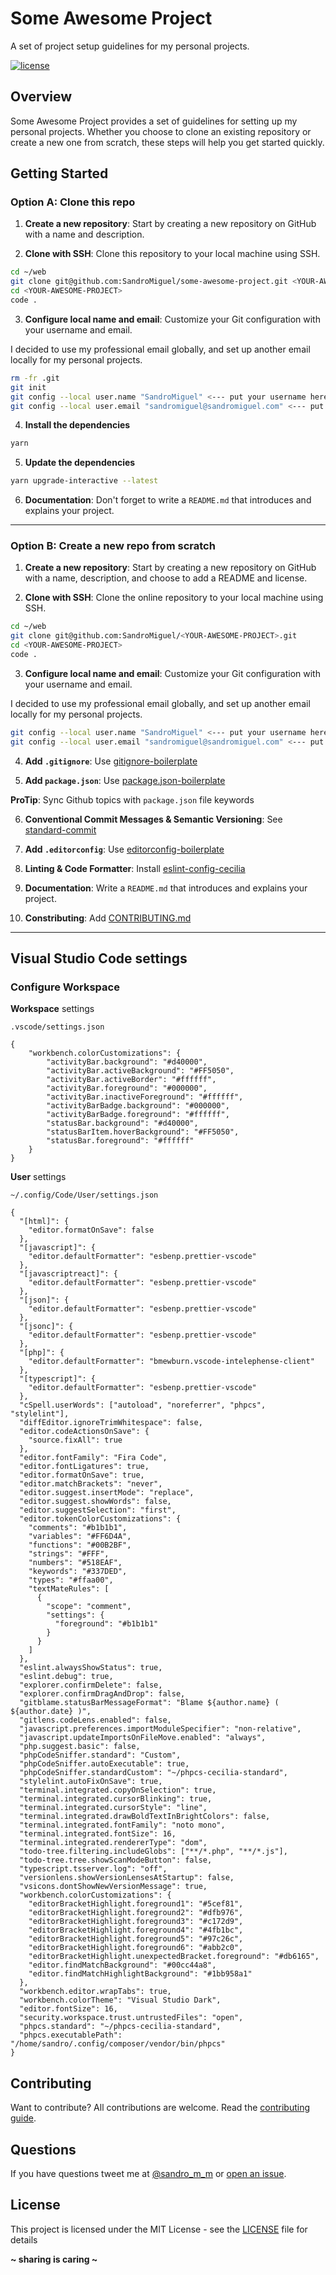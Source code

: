 # Some Awesome Project

A set of project setup guidelines for my personal projects.

[![license](https://img.shields.io/badge/License-MIT-blue.svg?style=flat)](LICENSE)

## Overview

Some Awesome Project provides a set of guidelines for setting up my personal projects. Whether you choose to clone an existing repository or create a new one from scratch, these steps will help you get started quickly.

## Getting Started

### Option A: Clone this repo

1. **Create a new repository**: Start by creating a new repository on GitHub with a name and description.

2. **Clone with SSH**: Clone this repository to your local machine using SSH.

```sh
cd ~/web
git clone git@github.com:SandroMiguel/some-awesome-project.git <YOUR-AWESOME-PROJECT>
cd <YOUR-AWESOME-PROJECT>
code .
```

3. **Configure local name and email**: Customize your Git configuration with your username and email.

I decided to use my professional email globally, and set up another email locally for my personal projects.

```sh
rm -fr .git
git init
git config --local user.name "SandroMiguel" <--- put your username here
git config --local user.email "sandromiguel@sandromiguel.com" <--- put your email here
```

4. **Install the dependencies**

```sh
yarn
```

5. **Update the dependencies**

```sh
yarn upgrade-interactive --latest
```

6. **Documentation**: Don't forget to write a `README.md` that introduces and explains your project.

---

### Option B: Create a new repo from scratch

1. **Create a new repository**: Start by creating a new repository on GitHub with a name, description, and choose to add a README and license.

2. **Clone with SSH**: Clone the online repository to your local machine using SSH.

```sh
cd ~/web
git clone git@github.com:SandroMiguel/<YOUR-AWESOME-PROJECT>.git
cd <YOUR-AWESOME-PROJECT>
code .
```

3. **Configure local name and email**: Customize your Git configuration with your username and email.

I decided to use my professional email globally, and set up another email locally for my personal projects.

```sh
git config --local user.name "SandroMiguel" <--- put your username here
git config --local user.email "sandromiguel@sandromiguel.com" <--- put your email here
```

4. **Add `.gitignore`**: Use [gitignore-boilerplate](https://github.com/SandroMiguel/gitignore-boilerplate)

5. **Add `package.json`**: Use [package.json-boilerplate](https://github.com/SandroMiguel/package.json-boilerplate)

**ProTip**: Sync Github topics with `package.json` file keywords

6. **Conventional Commit Messages & Semantic Versioning**: See [standard-commit](https://github.com/SandroMiguel/standard-commit)

7. **Add `.editorconfig`**: Use [editorconfig-boilerplate](https://github.com/SandroMiguel/editorconfig-boilerplate)

8. **Linting & Code Formatter**: Install [eslint-config-cecilia](https://github.com/SandroMiguel/eslint-config-cecilia)

9. **Documentation**: Write a `README.md` that introduces and explains your project.

10. **Constributing**: Add [CONTRIBUTING.md](CONTRIBUTING.md)

---

## Visual Studio Code settings

### Configure Workspace

**Workspace** settings

`.vscode/settings.json`

```
{
    "workbench.colorCustomizations": {
        "activityBar.background": "#d40000",
        "activityBar.activeBackground": "#FF5050",
        "activityBar.activeBorder": "#ffffff",
        "activityBar.foreground": "#000000",
        "activityBar.inactiveForeground": "#ffffff",
        "activityBarBadge.background": "#000000",
        "activityBarBadge.foreground": "#ffffff",
        "statusBar.background": "#d40000",
        "statusBarItem.hoverBackground": "#FF5050",
        "statusBar.foreground": "#ffffff"
    }
}
```

**User** settings

`~/.config/Code/User/settings.json`

```
{
  "[html]": {
    "editor.formatOnSave": false
  },
  "[javascript]": {
    "editor.defaultFormatter": "esbenp.prettier-vscode"
  },
  "[javascriptreact]": {
    "editor.defaultFormatter": "esbenp.prettier-vscode"
  },
  "[json]": {
    "editor.defaultFormatter": "esbenp.prettier-vscode"
  },
  "[jsonc]": {
    "editor.defaultFormatter": "esbenp.prettier-vscode"
  },
  "[php]": {
    "editor.defaultFormatter": "bmewburn.vscode-intelephense-client"
  },
  "[typescript]": {
    "editor.defaultFormatter": "esbenp.prettier-vscode"
  },
  "cSpell.userWords": ["autoload", "noreferrer", "phpcs", "stylelint"],
  "diffEditor.ignoreTrimWhitespace": false,
  "editor.codeActionsOnSave": {
    "source.fixAll": true
  },
  "editor.fontFamily": "Fira Code",
  "editor.fontLigatures": true,
  "editor.formatOnSave": true,
  "editor.matchBrackets": "never",
  "editor.suggest.insertMode": "replace",
  "editor.suggest.showWords": false,
  "editor.suggestSelection": "first",
  "editor.tokenColorCustomizations": {
    "comments": "#b1b1b1",
    "variables": "#FF6D4A",
    "functions": "#00B2BF",
    "strings": "#FFF",
    "numbers": "#518EAF",
    "keywords": "#337DED",
    "types": "#ffaa00",
    "textMateRules": [
      {
        "scope": "comment",
        "settings": {
          "foreground": "#b1b1b1"
        }
      }
    ]
  },
  "eslint.alwaysShowStatus": true,
  "eslint.debug": true,
  "explorer.confirmDelete": false,
  "explorer.confirmDragAndDrop": false,
  "gitblame.statusBarMessageFormat": "Blame ${author.name} ( ${author.date} )",
  "gitlens.codeLens.enabled": false,
  "javascript.preferences.importModuleSpecifier": "non-relative",
  "javascript.updateImportsOnFileMove.enabled": "always",
  "php.suggest.basic": false,
  "phpCodeSniffer.standard": "Custom",
  "phpCodeSniffer.autoExecutable": true,
  "phpCodeSniffer.standardCustom": "~/phpcs-cecilia-standard",
  "stylelint.autoFixOnSave": true,
  "terminal.integrated.copyOnSelection": true,
  "terminal.integrated.cursorBlinking": true,
  "terminal.integrated.cursorStyle": "line",
  "terminal.integrated.drawBoldTextInBrightColors": false,
  "terminal.integrated.fontFamily": "noto mono",
  "terminal.integrated.fontSize": 16,
  "terminal.integrated.rendererType": "dom",
  "todo-tree.filtering.includeGlobs": ["**/*.php", "**/*.js"],
  "todo-tree.tree.showScanModeButton": false,
  "typescript.tsserver.log": "off",
  "versionlens.showVersionLensesAtStartup": false,
  "vsicons.dontShowNewVersionMessage": true,
  "workbench.colorCustomizations": {
    "editorBracketHighlight.foreground1": "#5cef81",
    "editorBracketHighlight.foreground2": "#dfb976",
    "editorBracketHighlight.foreground3": "#c172d9",
    "editorBracketHighlight.foreground4": "#4fb1bc",
    "editorBracketHighlight.foreground5": "#97c26c",
    "editorBracketHighlight.foreground6": "#abb2c0",
    "editorBracketHighlight.unexpectedBracket.foreground": "#db6165",
    "editor.findMatchBackground": "#00cc44a8",
    "editor.findMatchHighlightBackground": "#1bb958a1"
  },
  "workbench.editor.wrapTabs": true,
  "workbench.colorTheme": "Visual Studio Dark",
  "editor.fontSize": 16,
  "security.workspace.trust.untrustedFiles": "open",
  "phpcs.standard": "~/phpcs-cecilia-standard",
  "phpcs.executablePath": "/home/sandro/.config/composer/vendor/bin/phpcs"
}

```

## Contributing

Want to contribute? All contributions are welcome. Read the [contributing guide](CONTRIBUTING.md).

## Questions

If you have questions tweet me at [@sandro_m_m](https://twitter.com/sandro_m_m) or [open an issue](../../issues/new).

## License

This project is licensed under the MIT License - see the [LICENSE](LICENSE) file for details

**~ sharing is caring ~**
